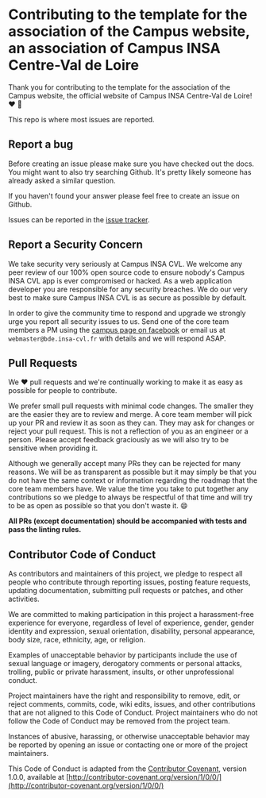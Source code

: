 # Contributing to the template for the association of the Campus website, an association of Campus INSA Centre-Val de Loire

Thank you for contributing to the template for the association of the Campus website, the official website of Campus INSA Centre-Val de Loire! :heart: :tada:

This repo is where most issues are reported.

## Report a bug

Before creating an issue please make sure you have checked out the docs. You might want to also try searching Github. It's pretty likely someone has already asked a similar question.

If you haven't found your answer please feel free to create an issue on Github.

Issues can be reported in the [issue tracker](https://github.com/Campus-INSA-CVL/campus-website-template/issues).

## Report a Security Concern

We take security very seriously at Campus INSA CVL. We welcome any peer review of our 100% open source code to ensure nobody's Campus INSA CVL app is ever compromised or hacked. As a web application developer you are responsible for any security breaches. We do our very best to make sure Campus INSA CVL is as secure as possible by default.

In order to give the community time to respond and upgrade we strongly urge you report all security issues to us. Send one of the core team members a PM using the [campus page on facebook](https://www.facebook.com/campusinsacvl) or email us at `webmaster@bde.insa-cvl.fr` with details and we will respond ASAP.

## Pull Requests

We :heart: pull requests and we're continually working to make it as easy as possible for people to contribute.

We prefer small pull requests with minimal code changes. The smaller they are the easier they are to review and merge. A core team member will pick up your PR and review it as soon as they can. They may ask for changes or reject your pull request. This is not a reflection of you as an engineer or a person. Please accept feedback graciously as we will also try to be sensitive when providing it.

Although we generally accept many PRs they can be rejected for many reasons. We will be as transparent as possible but it may simply be that you do not have the same context or information regarding the roadmap that the core team members have. We value the time you take to put together any contributions so we pledge to always be respectful of that time and will try to be as open as possible so that you don't waste it. :smile:

**All PRs (except documentation) should be accompanied with tests and pass the linting rules.**

## Contributor Code of Conduct

As contributors and maintainers of this project, we pledge to respect all people who contribute through reporting issues, posting feature requests, updating documentation, submitting pull requests or patches, and other activities.

We are committed to making participation in this project a harassment-free experience for everyone, regardless of level of experience, gender, gender identity and expression, sexual orientation, disability, personal appearance, body size, race, ethnicity, age, or religion.

Examples of unacceptable behavior by participants include the use of sexual language or imagery, derogatory comments or personal attacks, trolling, public or private harassment, insults, or other unprofessional conduct.

Project maintainers have the right and responsibility to remove, edit, or reject comments, commits, code, wiki edits, issues, and other contributions that are not aligned to this Code of Conduct. Project maintainers who do not follow the Code of Conduct may be removed from the project team.

Instances of abusive, harassing, or otherwise unacceptable behavior may be reported by opening an issue or contacting one or more of the project maintainers.

This Code of Conduct is adapted from the [Contributor Covenant](http://contributor-covenant.org), version 1.0.0, available at [http://contributor-covenant.org/version/1/0/0/](http://contributor-covenant.org/version/1/0/0/)
